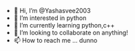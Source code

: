 - 👋 Hi, I’m @Yashasvee2003
- 👀 I’m interested in python
- 🌱 I’m currently learning python,c++
- 💞️ I’m looking to collaborate on anything!
- 📫 How to reach me ... dunno

<!---
Yashasvee2003/Yashasvee2003 is a ✨ special ✨ repository because its `README.md` (this file) appears on your GitHub profile.
You can click the Preview link to take a look at your changes.
--->
